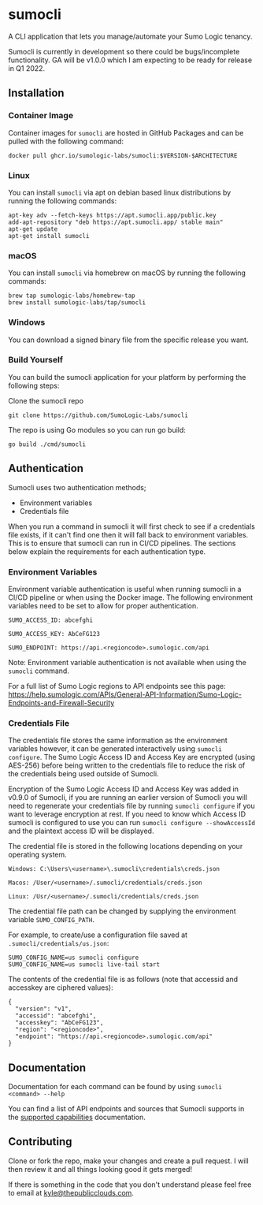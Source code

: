 # sumocli
A CLI application that lets you manage/automate your Sumo Logic tenancy.

Sumocli is currently in development so there could be bugs/incomplete functionality.
GA will be v1.0.0 which I am expecting to be ready for release in Q1 2022.
## Installation

### Container Image

Container images for `sumocli` are hosted in GitHub Packages and can be pulled with the following command:

```shell
docker pull ghcr.io/sumologic-labs/sumocli:$VERSION-$ARCHITECTURE
```

### Linux
You can install `sumocli` via apt on debian based linux distributions by running the following commands:

```shell
apt-key adv --fetch-keys https://apt.sumocli.app/public.key
add-apt-repository "deb https://apt.sumocli.app/ stable main"
apt-get update
apt-get install sumocli
```
### macOS

You can install `sumocli` via homebrew on macOS by running the following commands:

```shell
brew tap sumologic-labs/homebrew-tap
brew install sumologic-labs/tap/sumocli
```
### Windows

You can download a signed binary file from the specific release you want.

### Build Yourself
You can build the sumocli application for your platform by performing the following steps:

Clone the sumocli repo

`git clone https://github.com/SumoLogic-Labs/sumocli`

The repo is using Go modules so you can run go build:

`go build ./cmd/sumocli`

## Authentication

Sumocli uses two authentication methods;
- Environment variables
- Credentials file

When you run a command in sumocli it will first check to see if a credentials file exists, if it can't find one then it will fall back to environment variables. This is to ensure that sumocli can run in CI/CD pipelines.
The sections below explain the requirements for each authentication type.

### Environment Variables

Environment variable authentication is useful when running sumocli in a CI/CD pipeline or when using the Docker image. The following environment variables need to be set to allow for proper authentication.

```
SUMO_ACCESS_ID: abcefghi

SUMO_ACCESS_KEY: AbCeFG123

SUMO_ENDPOINT: https://api.<regioncode>.sumologic.com/api
```

Note: Environment variable authentication is not available when using the `sumocli` command.

For a full list of Sumo Logic regions to API endpoints see this page:
https://help.sumologic.com/APIs/General-API-Information/Sumo-Logic-Endpoints-and-Firewall-Security

### Credentials File

The credentials file stores the same information as the environment variables however, it can be generated interactively using `sumocli configure`.
The Sumo Logic Access ID and Access Key are encrypted (using AES-256) before being written to the credentials file to reduce the risk of the credentials being
used outside of Sumocli.

Encryption of the Sumo Logic Access ID and Access Key was added in v0.9.0 of Sumocli, if you are running
an earlier version of Sumocli you will need to regenerate your credentials file by running `sumocli configure` if you want
to leverage encryption at rest.
If you need to know which Access ID sumocli is configured to use you can run `sumocli configure --showAccessId` and
the plaintext access ID will be displayed.

The credential file is stored in the following locations depending on your operating system.

```
Windows: C:\Users\<username>\.sumocli\credentials\creds.json

Macos: /User/<username>/.sumocli/credentials/creds.json

Linux: /Usr/<username>/.sumocli/credentials/creds.json
```

The credential file path can be changed by supplying the environment variable `SUMO_CONFIG_PATH`.

For example, to create/use a configuration file saved at `.sumocli/credentials/us.json`:
```
SUMO_CONFIG_NAME=us sumocli configure
SUMO_CONFIG_NAME=us sumocli live-tail start
```

The contents of the credential file is as follows (note that accessid and accesskey are ciphered values):

```
{
  "version": "v1",
  "accessid": "abcefghi",
  "accesskey": "AbCeFG123",
  "region": "<regioncode>",
  "endpoint": "https://api.<regioncode>.sumologic.com/api"
}
```

## Documentation

Documentation for each command can be found by using `sumocli <command> --help`

You can find a list of API endpoints and sources that Sumocli supports in the [supported capabilities](COMPATIBILITY.md) documentation.

## Contributing

Clone or fork the repo, make your changes and create a pull request.
I will then review it and all things looking good it gets merged!

If there is something in the code that you don't understand please feel free to email at kyle@thepublicclouds.com.

